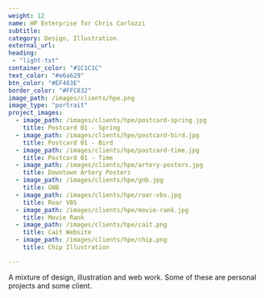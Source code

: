 ```yaml
---
weight: 12
name: HP Enterprise for Chris Carlozzi
subtitle: 
category: Design, Illustration
external_url: 
heading:
 - "light-txt"
container_color: "#1C1C1C"
text_color: "#e6a629"
btn_color: "#EF483E"
border_color: "#FFC832"
image_path: /images/clients/hpe.png
image_type: "portrait"
project_images:
  - image_path: /images/clients/hpe/postcard-spring.jpg
    title: Postcard 01 - Spring
  - image_path: /images/clients/hpe/postcard-bird.jpg
    title: Postcard 01 - Bird
  - image_path: /images/clients/hpe/postcard-time.jpg
    title: Postcard 01 - Time
  - image_path: /images/clients/hpe/artery-posters.jpg
    title: Downtown Artery Posters
  - image_path: /images/clients/hpe/gnb.jpg
    title: GNB
  - image_path: /images/clients/hpe/roar-vbs.jpg
    title: Roar VBS
  - image_path: /images/clients/hpe/movie-rank.jpg
    title: Movie Rank
  - image_path: /images/clients/hpe/cait.png
    title: Cait Website
  - image_path: /images/clients/hpe/chip.png
    title: Chip Illustration

---
```


A mixture of design, illustration and web work. Some of these are personal projects and some client. 